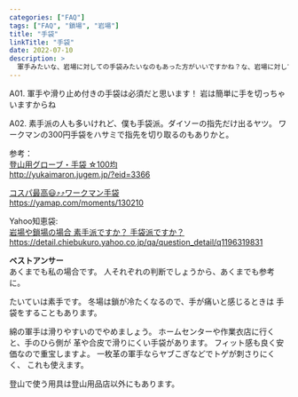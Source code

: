 ```yaml
---
categories: ["FAQ"]
tags: ["FAQ", "鎖場", "岩場"]
title: "手袋"
linkTitle: "手袋"
date: 2022-07-10
description: >
  軍手みたいな、岩場に対しての手袋みたいなのもあった方がいいですかね？な、岩場に対しての手袋みたいなのもあった方がいいですかね？
---
```

A01. 軍手や滑り止め付きの手袋は必須だと思います！
岩は簡単に手を切っちゃいますからね

A02. 素手派の人も多いけれど、僕も手袋派。ダイソーの指先だけ出るヤツ。
ワークマンの300円手袋をハサミで指先を切り取るのもありかと。



参考：  
[登山用グローブ・手袋 ☆100均](http://yukaimaron.jugem.jp/?eid=3366)  
http://yukaimaron.jugem.jp/?eid=3366

[コスパ最高😃⤴️⤴️ワークマン手袋](https://yamap.com/moments/130210)  
https://yamap.com/moments/130210

Yahoo知恵袋:  
[岩場や鎖場の場合 素手派ですか？ 手袋派ですか？](https://detail.chiebukuro.yahoo.co.jp/qa/question_detail/q1196319831)  
https://detail.chiebukuro.yahoo.co.jp/qa/question_detail/q1196319831  

**ベストアンサー**  
あくまでも私の場合です。
人それぞれの判断でしょうから、あくまでも参考に。

たいていは素手です。
冬場は鎖が冷たくなるので、手が痛いと感じるときは
手袋をすることもあります。

綿の軍手は滑りやすいのでやめましょう。
ホームセンターや作業衣店に行くと、手のひら側が
革や合皮で滑りにくい手袋があります。
フィット感も良く安価なので重宝しますよ。
一枚革の軍手ならヤブこぎなどでトゲが刺さりにくく、
これも使えます。

登山で使う用具は登山用品店以外にもあります。